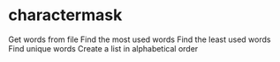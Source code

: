 # charactermask
Get words from file
Find the most used words
Find the least used words
Find unique words
Create a list in alphabetical order
